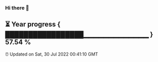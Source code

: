 ### Hi there 👋
⏳ Year progress { █████████████████▁▁▁▁▁▁▁▁▁▁▁▁▁ } 57.54 %
---
⏰ Updated on Sat, 30 Jul 2022 00:41:10 GMT

